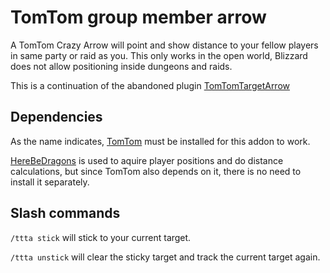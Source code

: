 # TomTom group member arrow

A TomTom Crazy Arrow will point and show distance to your fellow players in same party or raid as you.
This only works in the open world, Blizzard does not allow positioning inside dungeons and raids.

This is a continuation of the abandoned plugin [TomTomTargetArrow][old]

## Dependencies
As the name indicates, [TomTom][tomtom] must be installed for this addon to work.

[HereBeDragons][hbd] is used to aquire player positions and do distance calculations, but since TomTom also depends on it, there is no need to install it separately.


## Slash commands
`/ttta stick` will stick to your current target.

`/ttta unstick` will clear the sticky target and track the current target again.


[old]: https://www.wowace.com/projects/tomtomtargetarrow
[tomtom]: https://www.curseforge.com/wow/addons/tomtom
[hbd]: https://www.wowace.com/projects/herebedragons